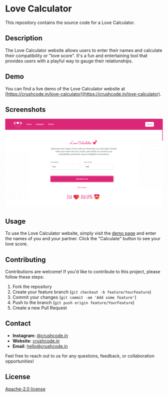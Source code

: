 # Love Calculator

This repository contains the source code for a Love Calculator.

## Description

The Love Calculator website allows users to enter their names and calculate their compatibility or "love score". It's a fun and entertaining tool that provides users with a playful way to gauge their relationships.

## Demo

You can find a live demo of the Love Calculator website at [https://crushcode.in/love-calculator](https://crushcode.in/love-calculator).

## Screenshots

![Screenshot 1](assets/preview.png)

## Usage

To use the Love Calculator website, simply visit the [demo page](https://crushcode.in/love-calculator) and enter the names of you and your partner. Click the "Calculate" button to see your love score.

## Contributing

Contributions are welcome! If you'd like to contribute to this project, please follow these steps:

1. Fork the repository
2. Create your feature branch (`git checkout -b feature/YourFeature`)
3. Commit your changes (`git commit -am 'Add some feature'`)
4. Push to the branch (`git push origin feature/YourFeature`)
5. Create a new Pull Request

## Contact

- **Instagram**: [@crushcode.in](https://www.instagram.com/crushcode.in/)
- **Website**: [crushcode.in](https://crushcode.in)
- **Email**: hello@crushcode.in

Feel free to reach out to us for any questions, feedback, or collaboration opportunities!

## License

[Apache-2.0 license](LICENSE)
